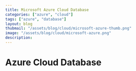 ```yaml
---
title: Microsoft Azure Cloud Database
categories: ["azure", "cloud"]
tags: ["azure", "database"]
layout: blog
thubmail: "/assets/blog/cloud/microsoft-azure-thumb.png"
image: "/assets/blog/cloud/microsoft-azure.png"
description: 
---
```


# Azure Cloud Database


